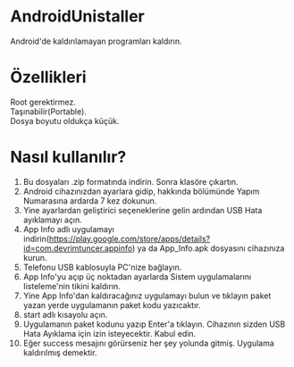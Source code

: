 # AndroidUnistaller
Android'de kaldırılamayan programları kaldırın.

# Özellikleri
Root gerektirmez.<br>
Taşınabilir(Portable).<br>
Dosya boyutu oldukça küçük.

# Nasıl kullanılır?
1) Bu dosyaları .zip formatında indirin. Sonra klasöre çıkartın.
2) Android cihazınızdan ayarlara gidip, hakkında bölümünde Yapım Numarasına ardarda 7 kez dokunun.
3) Yine ayarlardan geliştirici seçeneklerine gelin ardından USB Hata ayıklamayı açın.
4) App Info adlı uygulamayı indirin(https://play.google.com/store/apps/details?id=com.devrimtuncer.appinfo) ya da App_Info.apk dosyasını cihazınıza kurun.
5) Telefonu USB kablosuyla PC'nize bağlayın.
6) App Info'yu açıp üç noktadan ayarlarda Sistem uygulamalarını listeleme'nin tikini kaldırın.
7) Yine App Info'dan kaldıracağınız uygulamayı bulun ve tıklayın paket yazan yerde uygulamanın paket kodu yazıcaktır.
8) start adlı kısayolu açın.
9) Uygulamanın paket kodunu yazıp Enter'a tıklayın. Cihazının sizden USB Hata Ayıklama için izin isteyecektir. Kabul edin.
10) Eğer success mesajını görürseniz her şey yolunda gitmiş. Uygulama kaldırılmış demektir.
